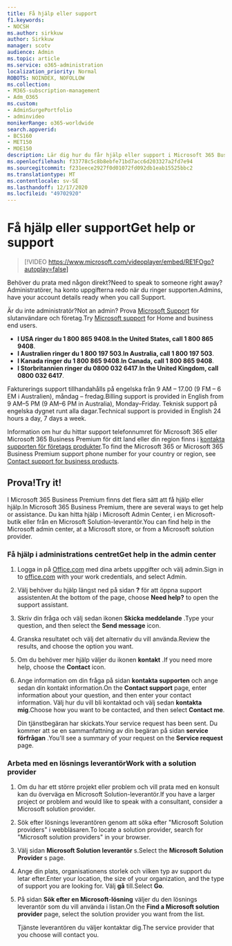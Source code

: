 ```yaml
---
title: Få hjälp eller support
f1.keywords:
- NOCSH
ms.author: sirkkuw
author: Sirkkuw
manager: scotv
audience: Admin
ms.topic: article
ms.service: o365-administration
localization_priority: Normal
ROBOTS: NOINDEX, NOFOLLOW
ms.collection:
- M365-subscription-management
- Adm_O365
ms.custom:
- AdminSurgePortfolio
- adminvideo
monikerRange: o365-worldwide
search.appverid:
- BCS160
- MET150
- MOE150
description: Lär dig hur du får hjälp eller support i Microsoft 365 Business Premium.
ms.openlocfilehash: f33778c5c8b8ebfe71bd7acc6d203327a2fd7e94
ms.sourcegitcommit: f231eece2927f0d01072fd092db1eab15525bbc2
ms.translationtype: MT
ms.contentlocale: sv-SE
ms.lasthandoff: 12/17/2020
ms.locfileid: "49702920"
---
```

# <a name="get-help-or-support"></a><span data-ttu-id="37181-103">Få hjälp eller support</span><span class="sxs-lookup"><span data-stu-id="37181-103">Get help or support</span></span>

> [!VIDEO https://www.microsoft.com/videoplayer/embed/RE1FOgo?autoplay=false]

<span data-ttu-id="37181-104">Behöver du prata med någon direkt?</span><span class="sxs-lookup"><span data-stu-id="37181-104">Need to speak to someone right away?</span></span> <span data-ttu-id="37181-105">Administratörer, ha konto uppgifterna redo när du ringer supporten.</span><span class="sxs-lookup"><span data-stu-id="37181-105">Admins, have your account details ready when you call Support.</span></span>

<span data-ttu-id="37181-106">Är du inte administratör?</span><span class="sxs-lookup"><span data-stu-id="37181-106">Not an admin?</span></span> <span data-ttu-id="37181-107">Prova [Microsoft Support](https://go.microsoft.com/fwlink/?linkid=860695) för slutanvändare och företag.</span><span class="sxs-lookup"><span data-stu-id="37181-107">Try [Microsoft support](https://go.microsoft.com/fwlink/?linkid=860695) for Home and business end users.</span></span>

- <span data-ttu-id="37181-108">**I USA ringer du 1 800 865 9408**.</span><span class="sxs-lookup"><span data-stu-id="37181-108">**In the United States, call 1 800 865 9408**.</span></span>
- <span data-ttu-id="37181-109">**I Australien ringer du 1 800 197 503**.</span><span class="sxs-lookup"><span data-stu-id="37181-109">**In Australia, call 1 800 197 503**.</span></span>
- <span data-ttu-id="37181-110">**I Kanada ringer du 1 800 865 9408**.</span><span class="sxs-lookup"><span data-stu-id="37181-110">**In Canada, call 1 800 865 9408**.</span></span>
- <span data-ttu-id="37181-111">**I Storbritannien ringer du 0800 032 6417**.</span><span class="sxs-lookup"><span data-stu-id="37181-111">**In the United Kingdom, call 0800 032 6417**.</span></span>

<span data-ttu-id="37181-112">Fakturerings support tillhandahålls på engelska från 9 AM – 17.00 (9 FM – 6 EM i Australien), måndag – fredag.</span><span class="sxs-lookup"><span data-stu-id="37181-112">Billing support is provided in English from 9 AM–5 PM (9 AM–6 PM in Australia), Monday–Friday.</span></span>
<span data-ttu-id="37181-113">Teknisk support på engelska dygnet runt alla dagar.</span><span class="sxs-lookup"><span data-stu-id="37181-113">Technical support is provided in English 24 hours a day, 7 days a week.</span></span>

<span data-ttu-id="37181-114">Information om hur du hittar support telefonnumret för Microsoft 365 eller Microsoft 365 Business Premium för ditt land eller din region finns i [kontakta supporten för företags produkter](https://support.microsoft.com/office/32a17ca7-6fa0-4870-8a8d-e25ba4ccfd4b).</span><span class="sxs-lookup"><span data-stu-id="37181-114">To find the Microsoft 365 or Microsoft 365 Business Premium support phone number for your country or region, see [Contact support for business products](https://support.microsoft.com/office/32a17ca7-6fa0-4870-8a8d-e25ba4ccfd4b).</span></span>

## <a name="try-it"></a><span data-ttu-id="37181-115">Prova!</span><span class="sxs-lookup"><span data-stu-id="37181-115">Try it!</span></span>

<span data-ttu-id="37181-116">I Microsoft 365 Business Premium finns det flera sätt att få hjälp eller hjälp.</span><span class="sxs-lookup"><span data-stu-id="37181-116">In Microsoft 365 Business Premium, there are several ways to get help or assistance.</span></span> <span data-ttu-id="37181-117">Du kan hitta hjälp i Microsoft Admin Center, i en Microsoft-butik eller från en Microsoft Solution-leverantör.</span><span class="sxs-lookup"><span data-stu-id="37181-117">You can find help in the Microsoft admin center, at a Microsoft store, or from a Microsoft solution provider.</span></span>

### <a name="get-help-in-the-admin-center"></a><span data-ttu-id="37181-118">Få hjälp i administrations centret</span><span class="sxs-lookup"><span data-stu-id="37181-118">Get help in the admin center</span></span>

1. <span data-ttu-id="37181-119">Logga in på [Office.com](https://office.com) med dina arbets uppgifter och välj admin.</span><span class="sxs-lookup"><span data-stu-id="37181-119">Sign in to [office.com](https://office.com) with your work credentials, and select Admin.</span></span>
1. <span data-ttu-id="37181-120">Välj behöver du hjälp längst ned på sidan **?** för att öppna support assistenten.</span><span class="sxs-lookup"><span data-stu-id="37181-120">At the bottom of the page, choose **Need help?** to open the support assistant.</span></span>
1. <span data-ttu-id="37181-121">Skriv din fråga och välj sedan ikonen **Skicka meddelande** .</span><span class="sxs-lookup"><span data-stu-id="37181-121">Type your question, and then select the **Send message** icon.</span></span>
1. <span data-ttu-id="37181-122">Granska resultatet och välj det alternativ du vill använda.</span><span class="sxs-lookup"><span data-stu-id="37181-122">Review the results, and choose the option you want.</span></span>
1. <span data-ttu-id="37181-123">Om du behöver mer hjälp väljer du ikonen **kontakt** .</span><span class="sxs-lookup"><span data-stu-id="37181-123">If you need more help, choose the **Contact** icon.</span></span>
1. <span data-ttu-id="37181-124">Ange information om din fråga på sidan **kontakta supporten** och ange sedan din kontakt information.</span><span class="sxs-lookup"><span data-stu-id="37181-124">On the **Contact support** page, enter information about your question, and then enter your contact information.</span></span> <span data-ttu-id="37181-125">Välj hur du vill bli kontaktad och välj sedan **kontakta mig**.</span><span class="sxs-lookup"><span data-stu-id="37181-125">Choose how you want to be contacted, and then select **Contact me**.</span></span>

    <span data-ttu-id="37181-126">Din tjänstbegäran har skickats.</span><span class="sxs-lookup"><span data-stu-id="37181-126">Your service request has been sent.</span></span> <span data-ttu-id="37181-127">Du kommer att se en sammanfattning av din begäran på sidan **service förfrågan** .</span><span class="sxs-lookup"><span data-stu-id="37181-127">You'll see a summary of your request on the **Service request** page.</span></span>

### <a name="work-with-a-solution-provider"></a><span data-ttu-id="37181-128">Arbeta med en lösnings leverantör</span><span class="sxs-lookup"><span data-stu-id="37181-128">Work with a solution provider</span></span>

1. <span data-ttu-id="37181-129">Om du har ett större projekt eller problem och vill prata med en konsult kan du överväga en Microsoft Solution-leverantör.</span><span class="sxs-lookup"><span data-stu-id="37181-129">If you have a larger project or problem and would like to speak with a consultant, consider a Microsoft solution provider.</span></span>
1. <span data-ttu-id="37181-130">Sök efter lösnings leverantören genom att söka efter "Microsoft Solution providers" i webbläsaren.</span><span class="sxs-lookup"><span data-stu-id="37181-130">To locate a solution provider, search for "Microsoft solution providers" in your browser.</span></span>
1. <span data-ttu-id="37181-131">Välj sidan **Microsoft Solution leverantör** s.</span><span class="sxs-lookup"><span data-stu-id="37181-131">Select the **Microsoft Solution Provider** s page.</span></span>
1. <span data-ttu-id="37181-132">Ange din plats, organisationens storlek och vilken typ av support du letar efter.</span><span class="sxs-lookup"><span data-stu-id="37181-132">Enter your location, the size of your organization, and the type of support you are looking for.</span></span> <span data-ttu-id="37181-133">Välj **gå** till.</span><span class="sxs-lookup"><span data-stu-id="37181-133">Select **Go**.</span></span>
1. <span data-ttu-id="37181-134">På sidan **Sök efter en Microsoft-lösning** väljer du den lösnings leverantör som du vill använda i listan.</span><span class="sxs-lookup"><span data-stu-id="37181-134">On the **Find a Microsoft solution provider** page, select the solution provider you want from the list.</span></span>

    <span data-ttu-id="37181-135">Tjänste leverantören du väljer kontaktar dig.</span><span class="sxs-lookup"><span data-stu-id="37181-135">The service provider that you choose will contact you.</span></span>